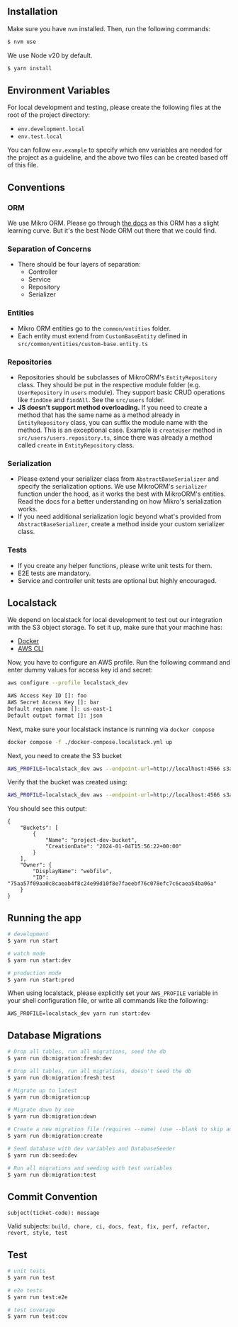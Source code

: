 ## Installation

Make sure you have `nvm` installed. Then, run the following commands:

```bash
$ nvm use
```

We use Node v20 by default.

```bash
$ yarn install
```
## Environment Variables
For local development and testing, please create the following files at the root of the project directory:

- `env.development.local`
- `env.test.local`

You can follow `env.example` to specify which env variables are needed for the project as a guideline, and the above two files can be created based off of this file.


## Conventions

### ORM
We use Mikro ORM. Please go through [the docs](https://mikro-orm.io/docs/fundamentals) as this ORM has a slight learning curve. But it's the best Node ORM out there that we could find.

### Separation of Concerns
- There should be four layers of separation:
    - Controller
    - Service
    - Repository
    - Serializer

### Entities
- Mikro ORM entities go to the `common/entities` folder.
- Each entity must extend from `CustomBaseEntity` defined in `src/common/entities/custom-base.entity.ts`

### Repositories
- Repositories should be subclasses of MikroORM's `EntityRepository` class. They should be put in the respective module folder (e.g. `UserRepository` in `users` module). They support basic CRUD operations like `findOne` and `findAll`. See the `src/users` folder.
- **JS doesn't support method overloading.** If you need to create a method that has the same name as a method already in `EntityRepository` class, you can suffix the module name with the method. This is an exceptional case. Example is `createUser` method in `src/users/users.repository.ts`, since there was already a method called `create` in `EntityRepository` class.

### Serialization
- Please extend your serializer class from `AbstractBaseSerializer` and specify the serialization options. We use MikroORM's `serializer` function under the hood, as it works the best with MikroORM's entities. Read the docs for a better understanding on how Mikro's serialization works.
- If you need additional serialization logic beyond what's provided from `AbstractBaseSerializer`, create a method inside your custom serializer class.

### Tests
- If you create any helper functions, please write unit tests for them.
- E2E tests are mandatory.
- Service and controller unit tests are optional but highly encouraged.

## Localstack

We depend on localstack for local development to test out our integration with the S3 object storage. To set it up, make sure that your machine has:

- [Docker](https://docs.docker.com/desktop/)
- [AWS CLI](https://docs.aws.amazon.com/cli/latest/userguide/getting-started-install.html)

Now, you have to configure an AWS profile. Run the following command and enter dummy values for access key id and secret:

```bash
aws configure --profile localstack_dev

AWS Access Key ID []: foo 
AWS Secret Access Key []: bar
Default region name []: us-east-1
Default output format []: json

```

Next, make sure your localstack instance is running via `docker compose`

```bash
docker compose -f ./docker-compose.localstack.yml up
```

Next, you need to create the S3 bucket
```bash
AWS_PROFILE=localstack_dev aws --endpoint-url=http://localhost:4566 s3api create-bucket --bucket project-dev-bucket
```

Verify that the bucket was created using:

```bash
AWS_PROFILE=localstack_dev aws --endpoint-url=http://localhost:4566 s3api list-buckets
```

You should see this output:

```
{
    "Buckets": [
        {
            "Name": "project-dev-bucket",
            "CreationDate": "2024-01-04T15:56:22+00:00"
        }
    ],
    "Owner": {
        "DisplayName": "webfile",
        "ID": "75aa57f09aa0c8caeab4f8c24e99d10f8e7faeebf76c078efc7c6caea54ba06a"
    }
}
```


## Running the app

```bash
# development
$ yarn run start

# watch mode
$ yarn run start:dev

# production mode
$ yarn run start:prod
```

When using localstack, please explicitly set your `AWS_PROFILE` variable in your shell configuration file, or write all commands like the following:

```
AWS_PROFILE=localstack_dev yarn run start:dev 
```

## Database Migrations

```bash
# Drop all tables, run all migrations, seed the db
$ yarn run db:migration:fresh:dev

# Drop all tables, run all migrations, doesn't seed the db
$ yarn run db:migration:fresh:test 

# Migrate up to latest
$ yarn run db:migration:up

# Migrate down by one
$ yarn run db:migration:down

# Create a new migration file (requires --name) (use --blank to skip autogeneration)
$ yarn run db:migration:create

# Seed database with dev variables and DatabaseSeeder
$ yarn run db:seed:dev

# Run all migrations and seeding with test variables
$ yarn run db:migration:test
```

## Commit Convention
``subject(ticket-code): message``

Valid subjects:
``build, chore, ci, docs, feat, fix, perf, refactor, revert, style, test``

## Test

```bash
# unit tests
$ yarn run test

# e2e tests
$ yarn run test:e2e

# test coverage
$ yarn run test:cov
```
